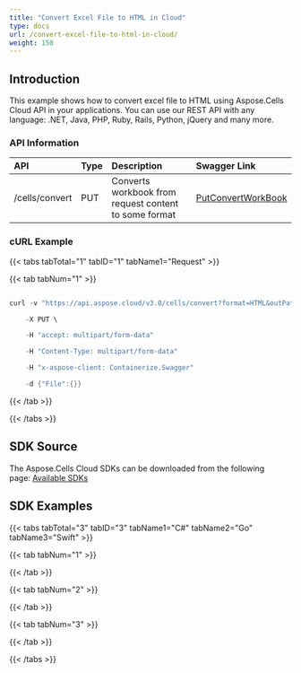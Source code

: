 ```yaml
---
title: "Convert Excel File to HTML in Cloud"
type: docs
url: /convert-excel-file-to-html-in-cloud/
weight: 150
---
```


## **Introduction**
This example shows how to convert excel file to HTML using Aspose.Cells Cloud API in your applications. You can use our REST API with any language: .NET, Java, PHP, Ruby, Rails, Python, jQuery and many more.
### **API Information**

|**API**|**Type**|**Description**|**Swagger Link**|
| :- | :- | :- | :- |
|/cells/convert|PUT|Converts workbook from request content to some format|[PutConvertWorkBook](https://apireference.aspose.cloud/cells/#/Workbook/PutConvertWorkBook)|
### **cURL Example**
{{< tabs tabTotal="1" tabID="1" tabName1="Request" >}}

{{< tab tabNum="1" >}}

```java

curl -v "https://api.aspose.cloud/v3.0/cells/convert?format=HTML&outPath=GoFiles&appSID=XXXX&signature=XXXX" \

	-X PUT \

	-H "accept: multipart/form-data" 

	-H "Content-Type: multipart/form-data" 

	-H "x-aspose-client: Containerize.Swagger" 

	-d {"File":{}}

```

{{< /tab >}}

{{< /tabs >}}
## **SDK Source**
The Aspose.Cells Cloud SDKs can be downloaded from the following page: [Available SDKs](/available-sdks/)
## **SDK Examples**
{{< tabs tabTotal="3" tabID="3" tabName1="C#" tabName2="Go" tabName3="Swift" >}}

{{< tab tabNum="1" >}}

{{< /tab >}}

{{< tab tabNum="2" >}}

{{< /tab >}}

{{< tab tabNum="3" >}}

{{< /tab >}}

{{< /tabs >}}
